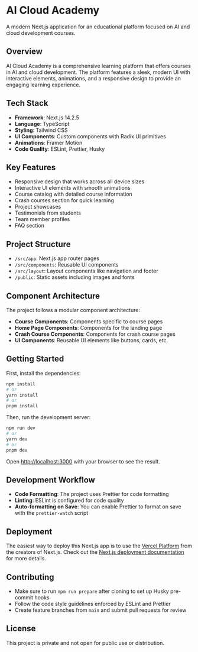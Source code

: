 # AI Cloud Academy

A modern Next.js application for an educational platform focused on AI and cloud development courses.

## Overview

AI Cloud Academy is a comprehensive learning platform that offers courses in AI and cloud development. The platform features a sleek, modern UI with interactive elements, animations, and a responsive design to provide an engaging learning experience.

## Tech Stack

- **Framework**: Next.js 14.2.5
- **Language**: TypeScript
- **Styling**: Tailwind CSS
- **UI Components**: Custom components with Radix UI primitives
- **Animations**: Framer Motion
- **Code Quality**: ESLint, Prettier, Husky

## Key Features

- Responsive design that works across all device sizes
- Interactive UI elements with smooth animations
- Course catalog with detailed course information
- Crash courses section for quick learning
- Project showcases
- Testimonials from students
- Team member profiles
- FAQ section

## Project Structure

- `/src/app`: Next.js app router pages
- `/src/components`: Reusable UI components
- `/src/layout`: Layout components like navigation and footer
- `/public`: Static assets including images and fonts

## Component Architecture

The project follows a modular component architecture:

- **Course Components**: Components specific to course pages
- **Home Page Components**: Components for the landing page
- **Crash Course Components**: Components for crash course pages
- **UI Components**: Reusable UI elements like buttons, cards, etc.

## Getting Started

First, install the dependencies:

```bash
npm install
# or
yarn install
# or
pnpm install
```

Then, run the development server:

```bash
npm run dev
# or
yarn dev
# or
pnpm dev
```

Open [http://localhost:3000](http://localhost:3000) with your browser to see the result.

## Development Workflow

- **Code Formatting**: The project uses Prettier for code formatting
- **Linting**: ESLint is configured for code quality
- **Auto-formatting on Save**: You can enable Prettier to format on save with the `prettier-watch` script

## Deployment

The easiest way to deploy this Next.js app is to use the [Vercel Platform](https://vercel.com/new) from the creators of Next.js. Check out the [Next.js deployment documentation](https://nextjs.org/docs/deployment) for more details.

## Contributing

- Make sure to run `npm run prepare` after cloning to set up Husky pre-commit hooks
- Follow the code style guidelines enforced by ESLint and Prettier
- Create feature branches from `main` and submit pull requests for review

## License

This project is private and not open for public use or distribution.